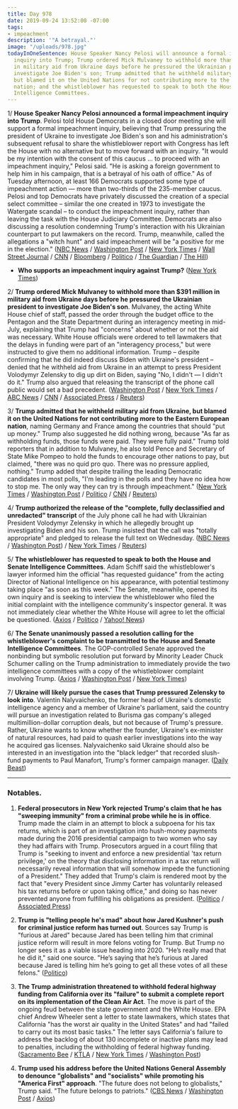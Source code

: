 ```yaml
---
title: Day 978
date: 2019-09-24 13:52:00 -07:00
tags:
- impeachment
description: '"A betrayal."'
image: "/uploads/978.jpg"
todayInOneSentence: House Speaker Nancy Pelosi will announce a formal impeachment
  inquiry into Trump; Trump ordered Mick Mulvaney to withhold more than $391 million
  in military aid from Ukraine days before he pressured the Ukrainian president to
  investigate Joe Biden's son; Trump admitted that he withheld military aid from Ukraine,
  but blamed it on the United Nations for not contributing more to the Eastern European
  nation; and the whistleblower has requested to speak to both the House and Senate
  Intelligence Committees.
---
```


1/ **House Speaker Nancy Pelosi announced a formal impeachment inquiry into Trump**. Pelosi told House Democrats in a closed door meeting she will support a formal impeachment inquiry, believing that Trump pressuring the president of Ukraine to investigate Joe Biden's son and his administration's subsequent refusal to share the whistleblower report with Congress has left the House with no alternative but to move forward with an inquiry. "It would be my intention with the consent of this caucus ... to proceed with an impeachment inquiry," Pelosi said. "He is asking a foreign government to help him in his campaign, that is a betrayal of his oath of office." As of Tuesday afternoon, at least 166 Democrats supported some type of impeachment action — more than two-thirds of the 235-member caucus. Pelosi and top Democrats have privately discussed the creation of a special select committee – similar the one created in 1973 to investigate the Watergate scandal – to conduct the impeachment inquiry, rather than leaving the task with the House Judiciary Committee. Democrats are also discussing a resolution condemning Trump's interaction with his Ukrainian counterpart to put lawmakers on the record. Trump, meanwhile, called the allegations a "witch hunt" and said impeachment will be "a positive for me in the election." ([NBC News](https://www.nbcnews.com/politics/donald-trump/trump-acknowledges-withholding-funds-ukraine-n1058126) / [Washington Post](https://www.washingtonpost.com/powerpost/pelosi-top-democrats-privately-discuss-creation-of-select-committee-for-impeachment/2019/09/24/af6f735a-dedf-11e9-b199-f638bf2c340f_story.html) / [New York Times](https://www.nytimes.com/2019/09/24/us/politics/democrats-impeachment-trump.html) / [Wall Street Journal](https://www.wsj.com/articles/democrats-face-critical-day-on-pursuing-impeachment-11569336620) / [CNN](https://www.cnn.com/2019/09/24/politics/democrats-impeachment-strategy/index.html) / [Bloomberg](https://www.bloomberg.com/news/articles/2019-09-24/pelosi-to-back-trump-impeachment-inquiry-washington-post-says) / [Politico](https://www.politico.com/story/2019/09/24/donald-trump-impeachment-congress-1509360) / [The Guardian](https://www.theguardian.com/us-news/2019/sep/24/impeachment-calls-grow-amid-revelation-trump-ordered-block-on-ukraine-aid) / [The Hill](https://thehill.com/homenews/administration/462855-trump-impeachment-will-be-a-positive-for-me-in-the-election))

* **Who supports an impeachment inquiry against Trump?** ([New York Times](https://www.nytimes.com/interactive/2019/us/politics/trump-impeachment-congress-list.html))

2/ **Trump ordered Mick Mulvaney to withhold more than $391 million in military aid from Ukraine days before he pressured the Ukrainian president to investigate Joe Biden's son**. Mulvaney, the acting White House chief of staff, passed the order through the budget office to the Pentagon and the State Department during an interagency meeting in mid-July, explaining that Trump had "concerns" about whether or not the aid was necessary. White House officials were ordered to tell lawmakers that the delays in funding were part of an "interagency process," but were instructed to give them no additional information. Trump – despite confirming that he did indeed discuss Biden with Ukraine's president – denied that he withheld aid from Ukraine in an attempt to press President Volodymyr Zelensky to dig up dirt on Biden, saying "No, I didn't — I didn't do it." Trump also argued that releasing the transcript of the phone call public would set a bad precedent. ([Washington Post](https://www.washingtonpost.com/national-security/trump-ordered-hold-on-military-aid-days-before-calling-ukrainian-president-officials-say/2019/09/23/df93a6ca-de38-11e9-8dc8-498eabc129a0_story.html) / [New York Times](https://www.nytimes.com/2019/09/23/us/politics/trump-un-biden-ukraine.html) / [ABC News](https://abcnews.go.com/Politics/trump-froze-aid-call-ukraines-president-probe-biden/story?id=65821429) / [CNN](https://www.cnn.com/2019/09/23/politics/trump-ukraine-military-aid-call/) / [Associated Press](https://apnews.com/e5607bb2be55436f824515b35539a97e) / [Reuters](https://www.reuters.com/article/us-usa-trump-whislteblower-idUSKBN1W91OP))

3/ **Trump admitted that he withheld military aid from Ukraine, but blamed it on the United Nations for not contributing more to the Eastern European nation**, naming Germany and France among the countries that should "put up money." Trump also suggested he did nothing wrong, because "As far as withholding funds, those funds were paid. They were fully paid." Trump told reporters that in addition to Mulvaney, he also told Pence and Secretary of State Mike Pompeo to hold the funds to encourage other nations to pay, but claimed, "there was no quid pro quo. There was no pressure applied, nothing." Trump added that despite trailing the leading Democratic candidates in most polls, "I'm leading in the polls and they have no idea how to stop me. The only way they can try is through impeachment." ([New York Times](https://www.nytimes.com/2019/09/24/us/politics/trump-un.html) / [Washington Post](https://www.washingtonpost.com/politics/trump-confirms-he-withheld-military-aid-from-ukraine-says-he-wants-other-countries-to-help-pay/2019/09/24/42bdf66c-ded2-11e9-8dc8-498eabc129a0_story.html) / [Politico](https://www.politico.com/story/2019/09/24/donald-trump-ukraine-military-aid-1509070) / [CNN](https://www.cnn.com/2019/09/24/politics/donald-trump-ukraine-aid/) / [Reuters](https://www.reuters.com/article/us-usa-trump-whistleblower-impeachment-idUSKBN1W81SK))

4/ **Trump authorized the release of the "complete, fully declassified and unredacted" transcript** of the July phone call he had with Ukrainian President Volodymyr Zelensky in which he allegedly brought up investigating Biden and his son. Trump insisted that the call was "totally appropriate" and pledged to release the full text on Wednesday. ([NBC News](https://www.nbcnews.com/politics/donald-trump/trump-acknowledges-withholding-funds-ukraine-n1058126) / [Washington Post](https://www.washingtonpost.com/politics/trump-confirms-he-withheld-military-aid-from-ukraine-says-he-wants-other-countries-to-help-pay/2019/09/24/42bdf66c-ded2-11e9-8dc8-498eabc129a0_story.html)) / [New York Times](https://www.nytimes.com/2019/09/24/us/politics/trump-ukraine-transcript.html) / [Reuters](https://www.reuters.com/article/us-usa-trump-whistleblower-impeachment-idUSKBN1W81SK))

5/ **The whistleblower has requested to speak to both the House and Senate Intelligence Committees**. Adam Schiff said the whistleblower's lawyer informed him the official "has requested guidance" from the acting Director of National Intelligence on his appearance, with potential testimony taking place "as soon as this week." The Senate, meanwhile, opened its own inquiry and is seeking to interview the whistleblower who filed the initial complaint with the intelligence community's inspector general. It was not immediately clear whether the White House will agree to let the official be questioned. ([Axios](https://www.axios.com/ukraine-whistleblower-house-senate-intelligence-committees-b5537c11-38c3-4d7f-91ef-3530121bb613.html) / [Politico](https://www.politico.com/story/2019/09/24/joseph-maguire-intelligence-senate-1509552) / [Yahoo! News](https://news.yahoo.com/senate-intel-panel-opens-bipartisan-inquiry-on-ukraine-whistleblower-180518049.html))

6/ **The Senate unanimously passed a resolution calling for the whistleblower's complaint to be transmitted to the House and Senate Intelligence Committees**. The GOP-controlled Senate approved the nonbinding but symbolic resolution put forward by Minority Leader Chuck Schumer calling on the Trump administration to immediately provide the two intelligence committees with a copy of the whistleblower complaint involving Trump. ([Axios](https://www.axios.com/senate-whistleblower-complaint-ukraine-38249a7e-83e9-4467-944b-8496df3157de.html) / [Washington Post](https://www.washingtonpost.com/politics/the-latest-freshmen-dems-call-trump-allegations-impeachable/2019/09/23/64e34de2-de6d-11e9-be7f-4cc85017c36f_story.html) / [New York Times](https://www.nytimes.com/aponline/2019/09/24/us/politics/ap-us-trump-intelligence-whistleblower-the-latest.html))

7/ **Ukraine will likely pursue the cases that Trump pressured Zelensky to look into**. Valentin Nalyvaichenko, the former head of Ukraine's domestic intelligence agency and a member of Ukraine's parliament, said the country will pursue an investigation related to Burisma gas company's alleged multimillion-dollar corruption deals, but not because of Trump's pressure. Rather, Ukraine wants to know whether the founder, Ukraine's ex-minister of natural resources, had paid to quash earlier investigations into the way he acquired gas licenses. Nalyvaichenko said Ukraine should also be interested in an investigation into the "black ledger" that recorded slush-fund payments to Paul Manafort, Trump's former campaign manager. ([Daily Beast](https://www.thedailybeast.com/ukraine-likely-to-reopen-probe-of-hunter-biden-firm-sources?ref=home?ref=home))

---

### Notables.

1. **Federal prosecutors in New York rejected Trump's claim that he has "sweeping immunity" from a criminal probe while he is in office**. Trump made the claim in an attempt to block a subpoena for his tax returns, which is part of an investigation into hush-money payments made during the 2016 presidential campaign to two women who say they had affairs with Trump. Prosecutors argued in a court filing that Trump is "seeking to invent and enforce a new presidential 'tax return privilege,' on the theory that disclosing information in a tax return will necessarily reveal information that will somehow impede the functioning of a President." They added that Trump's claim is rendered moot by the fact that "every President since Jimmy Carter has voluntarily released his tax returns before or upon taking office," and doing so has never prevented anyone from fulfilling his obligations as president. ([Politico](https://www.politico.com/story/2019/09/23/new-york-trump-tax-returns-1763041) / [Associated Press](https://apnews.com/fadec6510fc543e497d594c0db8ecd10))

2. **Trump is "telling people he's mad" about how Jared Kushner's push for criminal justice reform has turned out**. Sources say Trump is "furious at Jared" because Jared has been telling him that criminal justice reform will result in more felons voting for Trump. But Trump no longer sees it as a viable issue heading into 2020. "He’s really mad that he did it," said one source. "He’s saying that he’s furious at Jared because Jared is telling him he’s going to get all these votes of all these felons." ([Politico](https://www.politico.com/story/2019/09/24/trump-kushner-criminal-justice-snub-1507285))

3. **The Trump administration threatened to withhold federal highway funding from California over its "failure" to submit a complete report on its implementation of the Clean Air Act**. The move is part of the ongoing feud between the state government and the White House. EPA chief Andrew Wheeler sent a letter to state lawmakers, which states that California "has the worst air quality in the United States" and had "failed to carry out its most basic tasks." The letter says California's failure to address the backlog of about 130 incomplete or inactive plans may lead to penalties, including the withholding of federal highway funding. ([Sacramento Bee](https://www.sacbee.com/news/politics-government/capitol-alert/article235397887.html) / [KTLA](https://ktla.com/2019/09/24/trump-administration-has-reportedly-threatened-to-pull-californias-highway-funding/) / [New York Times](https://www.nytimes.com/2019/09/24/climate/trump-california-climate-change.html) / [Washington Post](https://www.washingtonpost.com/climate-environment/2019/09/24/trump-officials-threaten-withhold-highway-funds-california-its-chronic-air-quality-problems/))

4. **Trump used his address before the United Nations General Assembly to denounce "globalists" and "socialists" while promoting his "America First" approach**. "The future does not belong to globalists," Trump said. "The future belongs to patriots." ([CBS News](https://www.cbsnews.com/live-news/trump-un-speech-today-watch-live-stream-as-donald-trump-address-united-nations-general-assembly/) / [Washington Post](https://www.washingtonpost.com/politics/trump-touts-nationalistic-view-of-foreign-affairs-at-un/2019/09/24/e4a8486a-ded2-11e9-8fd3-d943b4ed57e0_story.html) / [Axios](https://www.axios.com/trump-un-general-assembly-speech-dac5bb1f-6125-4d4a-9b1f-ce3863436937.html))